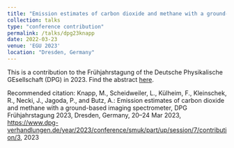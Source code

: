 ```yaml
---
title: "Emission estimates of carbon dioxide and methane with a ground-based imaging spectrometer"
collection: talks
type: "conference contribution"
permalink: /talks/dpg23knapp
date: 2022-03-23
venue: 'EGU 2023'
location: "Dresden, Germany"
---
```

This is a contribution to the Frühjahrstagung of the Deutsche Physikalische GEsellschaft (DPG) in 2023. Find the abstract [here](https://www.dpg-verhandlungen.de/year/2023/conference/smuk/part/up/session/7/contribution/3).

Recommended citation: Knapp, M., Scheidweiler, L., Külheim, F., Kleinschek, R., Necki, J., Jagoda, P., and Butz, A.: Emission estimates of carbon dioxide and methane with a ground-based imaging spectrometer, DPG Frühjahrstagung 2023, Dresden, Germany, 20–24 Mar 2023, https://www.dpg-verhandlungen.de/year/2023/conference/smuk/part/up/session/7/contribution/3, 2023